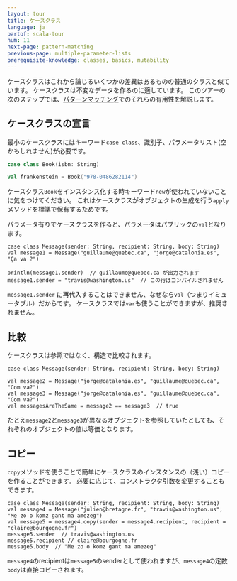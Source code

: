 ```yaml
---
layout: tour
title: ケースクラス
language: ja
partof: scala-tour
num: 11
next-page: pattern-matching
previous-page: multiple-parameter-lists
prerequisite-knowledge: classes, basics, mutability
---
```


ケースクラスはこれから論じるいくつかの差異はあるものの普通のクラスと似ています。
ケースクラスは不変なデータを作るのに適しています。
このツアーの次のステップでは、[パターンマッチング](pattern-matching.html)でのそれらの有用性を解説します。

## ケースクラスの宣言

最小のケースクラスにはキーワード`case class`、識別子、パラメータリスト(空かもしれません)が必要です。
```scala mdoc
case class Book(isbn: String)

val frankenstein = Book("978-0486282114")
```
ケースクラス`Book`をインスタンス化する時キーワード`new`が使われていないことに気をつけてください。
これはケースクラスがオブジェクトの生成を行う`apply`メソッドを標準で保有するためです。

パラメータ有りでケースクラスを作ると、パラメータはパブリックの`val`となります。
```
case class Message(sender: String, recipient: String, body: String)
val message1 = Message("guillaume@quebec.ca", "jorge@catalonia.es", "Ça va ?")

println(message1.sender)  // guillaume@quebec.ca が出力されます
message1.sender = "travis@washington.us"  // この行はコンパイルされません
```
`message1.sender` に再代入することはできません、なぜなら`val`（つまりイミュータブル）だからです。
ケースクラスでは`var`も使うことができますが、推奨されません。

## 比較
ケースクラスは参照ではなく、構造で比較されます。
```
case class Message(sender: String, recipient: String, body: String)

val message2 = Message("jorge@catalonia.es", "guillaume@quebec.ca", "Com va?")
val message3 = Message("jorge@catalonia.es", "guillaume@quebec.ca", "Com va?")
val messagesAreTheSame = message2 == message3  // true
```
たとえ`message2`と`message3`が異なるオブジェクトを参照していたとしても、それぞれのオブジェクトの値は等価となります。

## コピー
`copy`メソッドを使うことで簡単にケースクラスのインスタンスの（浅い）コピーを作ることができます。
必要に応じて、コンストラクタ引数を変更することもできます。
```
case class Message(sender: String, recipient: String, body: String)
val message4 = Message("julien@bretagne.fr", "travis@washington.us", "Me zo o komz gant ma amezeg")
val message5 = message4.copy(sender = message4.recipient, recipient = "claire@bourgogne.fr")
message5.sender  // travis@washington.us
message5.recipient // claire@bourgogne.fr
message5.body  // "Me zo o komz gant ma amezeg"
```
`message4`のrecipientは`message5`のsenderとして使われますが、`message4`の定数`body`は直接コピーされます。
